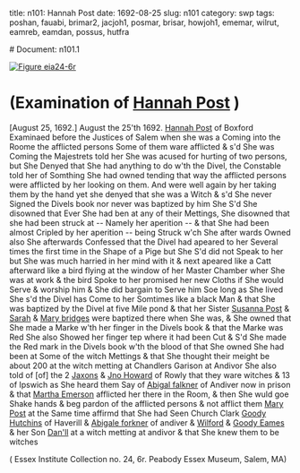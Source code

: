 title: n101: Hannah Post
date: 1692-08-25
slug: n101
category: swp
tags: poshan, fauabi, brimar2, jacjoh1, posmar, brisar, howjoh1, ememar, wilrut, eamreb, eamdan, possus, hutfra


<div markdown class="doc" id="n101.1"># Document: n101.1

[![Figure eia24-6r](archives/essex/eia/gifs/eia24-6r.gif)](archives/essex/eia/large/eia24-6r.jpg)

# (Examination of [Hannah Post](/tag/poshan.html) )
[August 25, 1692.] August the 25'th 1692.
[Hannah Post](/tag/poshan.html) of Boxford Examinaed before the Justices of Salem when she was a Coming into the Roome the afflicted persons Some of them ware afflicted & s'd She was Coming the Majestrets told her She was acused for hurting of two persons, but She Denyed that She had anything to do w'th the Divel, the Constable told her of Somthing She had owned tending that way the afflicted persons were afflicted by her looking on them. And were well again by her taking them by the hand yet she denyed that she was a Witch & s'd She never Signed the Divels book nor never was baptized by him She S'd She disowned that Ever She had ben at any of their Mettings, She disowned that she had been struck at -- Namely her aperition -- & that She had been almost Cripled by her aperition -- being Struck w'ch She after wards Owned also She afterwards Confessed that the Divel  had apeared to her Several times the first time in the Shape of a Pige but She S'd did not Speak to her but She was much harried in her mind with it & next apeared like a Catt afterward like a bird flying at the window of her Master Chamber wher She was at work & the bird Spoke to her promised her new Cloths if She would Serve & worship him & She did bargain to Serve him Soe long as She lived She s'd the Divel has Come to her Somtimes like a black Man & that She was baptized by the Divel at five Mile pond & that her Sister [Susanna Post](/tag/possus.html) & [Sarah](/tag/brisar.html) & [Mary bridges](/tag/brimar2.html) were baptized there when She was, & She owned that She made a Marke w'th her finger in the Divels book & that the Marke was Red She also Showed her finger tep where it had been Cut & S'd She made the Red mark in the Divels book w'th the blood of that She owned She had been at Some of the witch Mettings & that She thought their meight be about 200 at the witch metting at Chandlers Garison at Andivor She also told of [of] the 2 [Jaxons](/tag/jacjoh1.html) & [Jno Howard](/tag/howjoh1.html) of Rowly  that they ware witches & 13 of Ipswich as She heard them Say of [Abigal falkner](/tag/fauabi.html) of Andiver now in prison & that [Martha Emerson](/tag/ememar.html) afflicted her there in the Room, & then She wuld goe Shake hands & beg pardon of the afflicted persons & not afflict them [Mary Post](/tag/posmar.html) at the Same time affirmd that She had Seen Church Clark [Goody Hutchins](/tag/hutfra.html) of Haverill & [Abigale forkner](/tag/fauabi.html) of andiver & [Wilford](/tag/wilrut.html) & [Goody Eames](/tag/eamreb.html) & her Son [Dan'll](/tag/eamdan.html) at a witch metting at andivor & that She knew them to be witches

( Essex Institute Collection no. 24, 6r. Peabody Essex Museum, Salem, MA)
</div>